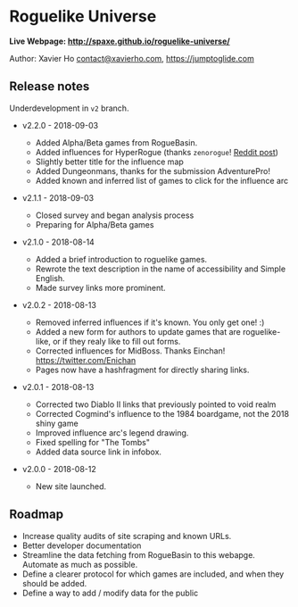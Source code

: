 # Roguelike Universe

**Live Webpage: http://spaxe.github.io/roguelike-universe/**

Author: Xavier Ho <contact@xavierho.com>, https://jumptoglide.com

## Release notes
 Underdevelopment in `v2` branch.

 * v2.2.0 - 2018-09-03
   * Added Alpha/Beta games from RogueBasin.
   * Added influences for HyperRogue (thanks `zenorogue`! [Reddit post](https://www.reddit.com/r/roguelikes/comments/96sjzz/a_visualisation_of_roguelike_ancestryinfluence/e43t7o4))
   * Slightly better title for the influence map
   * Added Dungeonmans, thanks for the submission AdventurePro!
   * Added known and inferred list of games to click for the influence arc

 * v2.1.1 - 2018-09-03
   * Closed survey and began analysis process
   * Preparing for Alpha/Beta games

 * v2.1.0 - 2018-08-14
   * Added a brief introduction to roguelike games.
   * Rewrote the text description in the name of accessibility and Simple English.
   * Made survey links more prominent.

 * v2.0.2 - 2018-08-13
   * Removed inferred influences if it's known. You only get one! :)
   * Added a new form for authors to update games that are roguelike-like, or if they realy like to fill out forms.
   * Corrected influences for MidBoss. Thanks Einchan! https://twitter.com/Enichan
   * Pages now have a hashfragment for directly sharing links.

 * v2.0.1 - 2018-08-13
   * Corrected two Diablo II links that previously pointed to void realm
   * Corrected Cogmind's influence to the 1984 boardgame, not the 2018 shiny game
   * Improved influence arc's legend drawing.
   * Fixed spelling for "The Tombs"
   * Added data source link in infobox.

 * v2.0.0 - 2018-08-12
   * New site launched.

## Roadmap
 * Increase quality audits of site scraping and known URLs.
 * Better developer documentation
 * Streamline the data fetching from RogueBasin to this webapge. Automate as much as possible.
 * Define a clearer protocol for which games are included, and when they should be added.
 * Define a way to add / modify data for the public
